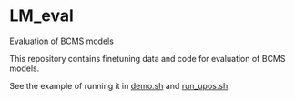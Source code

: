 # LM_eval
Evaluation of BCMS models


This repository contains finetuning data and code for evaluation of BCMS models.

See the example of running it in [demo.sh](demo.sh) and [run_upos.sh](run_upos.sh).

